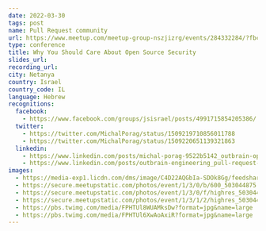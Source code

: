 ```yaml
---
date: 2022-03-30
tags: post
name: Pull Request community
url: https://www.meetup.com/meetup-group-nszjizrg/events/284332284/?fbclid=IwAR3RdaetvXdJwRHxZ6TL18fDoSinW6Ntg2udZ69lc1nNszCTLHFMB_2dk2c
type: conference
title: Why You Should Care About Open Source Security
slides_url:
recording_url:
city: Netanya
country: Israel
country_code: IL
language: Hebrew
recognitions:
  facebook:
    - https://www.facebook.com/groups/jsisrael/posts/4991715854205386/
  twitter:
    - https://twitter.com/MichalPorag/status/1509219710856011788
    - https://twitter.com/MichalPorag/status/1509220651139321863
  linkedin:
    - https://www.linkedin.com/posts/michal-porag-9522b5142_outbrain-opensource-meetup-activity-6904666190762119168-cV7e
    - https://www.linkedin.com/posts/outbrain-engineering_pull-request-march-event-outbrain-meetup-activity-6905072691200806912-rSHE
images:
  - https://media-exp1.licdn.com/dms/image/C4D22AQGbIa-SDOk8Gg/feedshare-shrink_1280/0/1646200701578?e=1649289600&v=beta&t=yH1tT6tU8VLJtY2WKjbxfJhOQA09q6GZA2-1JS1lQ3Y
  - https://secure.meetupstatic.com/photos/event/1/3/0/b/600_503044875.jpeg
  - https://secure.meetupstatic.com/photos/event/1/3/0/f/highres_503044879.jpeg
  - https://secure.meetupstatic.com/photos/event/1/3/1/2/highres_503044882.jpeg
  - https://pbs.twimg.com/media/FPHTUl8WUAMksDw?format=jpg&name=large
  - https://pbs.twimg.com/media/FPHTUl6XwAoAxiR?format=jpg&name=large
---
```

